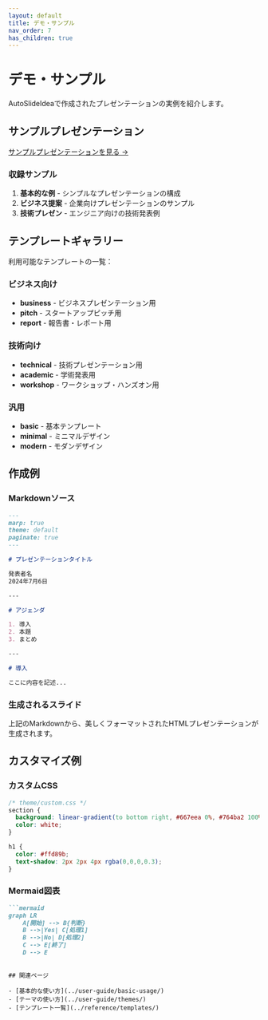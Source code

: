 ```yaml
---
layout: default
title: デモ・サンプル
nav_order: 7
has_children: true
---
```


# デモ・サンプル

AutoSlideIdeaで作成されたプレゼンテーションの実例を紹介します。

## サンプルプレゼンテーション

<a href="{{ site.baseurl }}/demos/sample-presentation/" class="btn btn-primary" target="_blank">
  サンプルプレゼンテーションを見る →
</a>

### 収録サンプル

1. **基本的な例** - シンプルなプレゼンテーションの構成
2. **ビジネス提案** - 企業向けプレゼンテーションのサンプル
3. **技術プレゼン** - エンジニア向けの技術発表例

## テンプレートギャラリー

利用可能なテンプレートの一覧：

### ビジネス向け
- **business** - ビジネスプレゼンテーション用
- **pitch** - スタートアップピッチ用
- **report** - 報告書・レポート用

### 技術向け
- **technical** - 技術プレゼンテーション用
- **academic** - 学術発表用
- **workshop** - ワークショップ・ハンズオン用

### 汎用
- **basic** - 基本テンプレート
- **minimal** - ミニマルデザイン
- **modern** - モダンデザイン

## 作成例

### Markdownソース

```markdown
---
marp: true
theme: default
paginate: true
---

# プレゼンテーションタイトル

発表者名
2024年7月6日

---

# アジェンダ

1. 導入
2. 本題
3. まとめ

---

# 導入

ここに内容を記述...
```

### 生成されるスライド

上記のMarkdownから、美しくフォーマットされたHTMLプレゼンテーションが生成されます。

## カスタマイズ例

### カスタムCSS

```css
/* theme/custom.css */
section {
  background: linear-gradient(to bottom right, #667eea 0%, #764ba2 100%);
  color: white;
}

h1 {
  color: #ffd89b;
  text-shadow: 2px 2px 4px rgba(0,0,0,0.3);
}
```

### Mermaid図表

```markdown
```mermaid
graph LR
    A[開始] --> B{判断}
    B -->|Yes| C[処理1]
    B -->|No| D[処理2]
    C --> E[終了]
    D --> E
```
```

## 関連ページ

- [基本的な使い方](../user-guide/basic-usage/)
- [テーマの使い方](../user-guide/themes/)
- [テンプレート一覧](../reference/templates/)